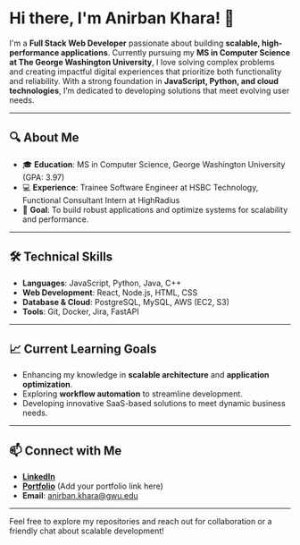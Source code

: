 # Hi there, I'm Anirban Khara! 👋

I'm a **Full Stack Web Developer** passionate about building **scalable, high-performance applications**. Currently pursuing my **MS in Computer Science at The George Washington University**, I love solving complex problems and creating impactful digital experiences that prioritize both functionality and reliability. With a strong foundation in **JavaScript, Python, and cloud technologies**, I’m dedicated to developing solutions that meet evolving user needs.

---

## 🔍 About Me

- 🎓 **Education**: MS in Computer Science, George Washington University (GPA: 3.97)
- 💻 **Experience**: Trainee Software Engineer at HSBC Technology, Functional Consultant Intern at HighRadius
- 🎯 **Goal**: To build robust applications and optimize systems for scalability and performance.

---

## 🛠️ Technical Skills

- **Languages**: JavaScript, Python, Java, C++
- **Web Development**: React, Node.js, HTML, CSS
- **Database & Cloud**: PostgreSQL, MySQL, AWS (EC2, S3)
- **Tools**: Git, Docker, Jira, FastAPI

---

## 📈 Current Learning Goals

- Enhancing my knowledge in **scalable architecture** and **application optimization**.
- Exploring **workflow automation** to streamline development.
- Developing innovative SaaS-based solutions to meet dynamic business needs.

---

## 📫 Connect with Me

- **[LinkedIn](https://www.linkedin.com/in/anirbankhara)**
- **[Portfolio](#)** (Add your portfolio link here)
- **Email**: [anirban.khara@gwu.edu](mailto:anirban.khara@gwu.edu)

---

Feel free to explore my repositories and reach out for collaboration or a friendly chat about scalable development!
